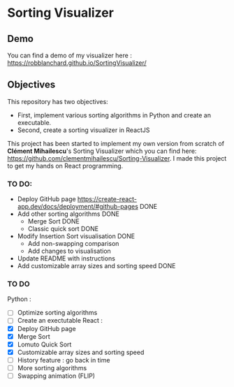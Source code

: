# Sorting Visualizer

## Demo

You can find a demo of my visualizer here : https://robblanchard.github.io/SortingVisualizer/

## Objectives 
This repository has two objectives:
* First, implement various sorting algorithms in Python and create an executable.
* Second, create a sorting visualizer in ReactJS

This project has been started to implement my own version from scratch of **Clément Mihailescu**'s Sorting Visualizer which you can find here: https://github.com/clementmihailescu/Sorting-Visualizer.
I made this project to get my hands on React programming.

### TO DO:
* Deploy GitHub page https://create-react-app.dev/docs/deployment/#github-pages DONE
* Add other sorting algorithms DONE
    * Merge Sort DONE
    * Classic quick sort DONE
* Modify Insertion Sort visualisation DONE
    * Add non-swapping comparison
    * Add changes to visualisation
* Update README with instructions
* Add customizable array sizes and sorting speed DONE

### TO DO

Python : 
- [ ] Optimize sorting algorithms
- [ ] Create an exectutable
React :
- [x] Deploy GitHub page
- [x] Merge Sort
- [X] Lomuto Quick Sort
- [X] Customizable array sizes and sorting speed
- [ ] History feature : go back in time
- [ ] More sorting algorithms
- [ ] Swapping animation (FLIP) 